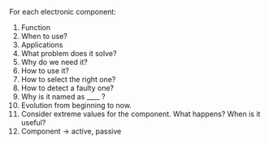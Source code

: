 For each electronic component:

1. Function
2. When to use?
3. Applications
4. What problem does it solve?
5. Why do we need it?
6. How to use it?
7. How to select the right one?
8. How to detect a faulty one?
9. Why is it named as ____ ?
10. Evolution from beginning to now.
11. Consider extreme values for the component. What happens? When is it useful?
12. Component -> active, passive
